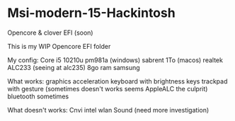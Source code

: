 # Msi-modern-15-Hackintosh
Opencore &amp; clover EFI (soon) 

This is my WIP Opencore EFI folder

My config:
Core i5 10210u
pm981a (windows)
sabrent 1To (macos)
realtek ALC233 (seeing at alc235)
8go ram samsung

What works:
graphics acceleration
keyboard with brightness keys
trackpad with gesture (sometimes doesn't works seems AppleALC the culprit)
bluetooth sometimes

What doesn't works:
Cnvi intel wlan
Sound (need more investigation)

